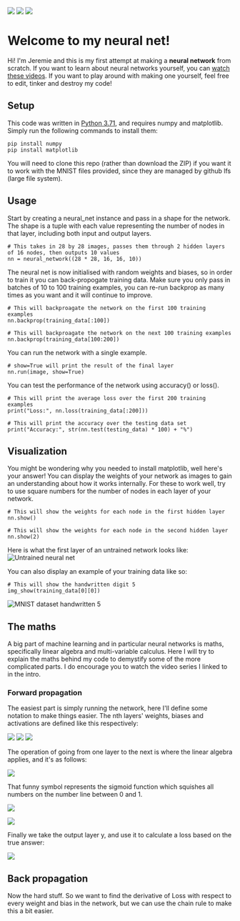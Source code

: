  ![](https://img.shields.io/badge/version-alpha%201.0-red.svg) ![](https://img.shields.io/badge/python-3.71-green.svg) ![](https://img.shields.io/badge/licence-MIT-blue.svg) 

# Welcome to my neural net!

Hi! I'm Jeremie and this is my first attempt at making a **neural network** from scratch. If you want to learn about neural networks yourself, you can [watch these videos](https://www.youtube.com/watch?v=aircAruvnKk&list=PLjtrFat0jG9e8K-A_QpIJAzsBHTgPARQW). If you want to play around with making one yourself, feel free to edit, tinker and destroy my code!


## Setup

This code was written in [Python 3.71](https://www.python.org/downloads/release/python-371/), and requires numpy and matplotlib. Simply run the following commands to install them:
```
pip install numpy
pip install matplotlib
```
You will need to clone this repo (rather than download the ZIP) if you want it to work with the MNIST files provided, since they are managed by github lfs (large file system).
	

## Usage

Start by creating a neural_net instance and pass in a shape for the network. The shape is a tuple with each value representing the number of nodes in that layer, including both input and output layers. 
```
# This takes in 28 by 28 images, passes them through 2 hidden layers of 16 nodes, then outputs 10 values
nn = neural_network((28 * 28, 16, 16, 10))
```
The neural net is now initialised with random weights and biases, so in order to train it you can back-propogate training data. Make sure you only pass in batches of 10 to 100 training examples, you can re-run backprop as many times as you want and it will continue to improve.
```
# This will backproagate the network on the first 100 training examples
nn.backprop(training_data[:100])

# This will backproagate the network on the next 100 training examples
nn.backprop(training_data[100:200])
```
You can run the network with a single example.
```
# show=True will print the result of the final layer
nn.run(image, show=True)
```
You can test the performance of the network using accuracy() or loss().
```
# This will print the average loss over the first 200 training examples
print("Loss:", nn.loss(training_data[:200]))

# This will print the accuracy over the testing data set
print("Accuracy:", str(nn.test(testing_data) * 100) + "%")
```


## Visualization

You might be wondering why you needed to install matplotlib, well here's your answer! You can display the weights of your network as images to gain an understanding about how it works internally. For these to work well, try to use square numbers for the number of nodes in each layer of your network.
```
# This will show the weights for each node in the first hidden layer
nn.show()

# This will show the weights for each node in the second hidden layer
nn.show(2)
```
Here is what the first layer of an untrained network looks like:
![Untrained neural net](https://i.imgur.com/Boaa5mw.png)

You can also display an example of your training data like so:
```
# This will show the handwritten digit 5
img_show(training_data[0][0])
```
![MNIST dataset handwritten 5](https://i.imgur.com/KVqy097.png)

## The maths
A big part of machine learning and in particular neural networks is maths, specifically linear algebra and multi-variable calculus. Here I will try to explain the maths behind my code to demystify some of the more complicated parts. I do encourage you to watch the video series I linked to in the intro.

### Forward propagation
The easiest part is simply running the network, here I'll define some notation to make things easier.
The nth layers' weights, biases and activations are defined like this respectively:

![](https://latex.codecogs.com/svg.latex?w^{(n)}&space;=&space;\begin{bmatrix}&space;w_{0,0}^{(n)}&space;&&space;...&space;&&space;w_{0,i}^{(n)}&space;\\\\&space;:&&space;:&space;&&space;:&space;\\\\&space;w_{j,0}^{(n)}&&space;...&space;&&space;w_{j,i}^{(n)}&space;\end{bmatrix}) ![](https://latex.codecogs.com/svg.latex?b^{(n)}&space;=&space;\begin{bmatrix}&space;b_{0}^{(n)}&space;\\\\&space;:\\\\&space;b_{j}^{(n)}&space;\end{bmatrix})   ![](https://latex.codecogs.com/svg.latex?L^{(n)}&space;=&space;\begin{bmatrix}&space;L_{0}^{(n)}&space;\\\\&space;:\\\\&space;L_{j}^{(n)}&space;\end{bmatrix})

The operation of going from one layer to the next is where the linear algebra applies, and it's as follows:

![](https://latex.codecogs.com/svg.latex?L^{(n)}=\sigma(w^{(n)}\cdot&space;L^{(n-1)}&space;&plus;&space;b^{(n)}))

That funny symbol represents the sigmoid function which squishes all numbers on the number line between 0 and 1.

![](https://latex.codecogs.com/svg.latex?\sigma(x)=\frac{1}{1&plus;e^{-x}})

![](http://www.tikalon.com/blog/2011/sigmoid.gif)

Finally we take the output layer y, and use it to calculate a loss based on the true answer:

![](https://latex.codecogs.com/svg.latex?Loss=\sum_{i=0}^{m}(y_i-L_i^{(n)})^2)

## Back propagation

Now the hard stuff. So we want to find the derivative of Loss with respect to every weight and bias in the network, but we can use the chain rule to make this a bit easier. 
